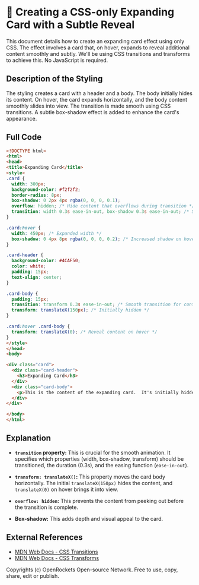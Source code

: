 # 🐞 Creating a CSS-only Expanding Card with a Subtle Reveal


This document details how to create an expanding card effect using only CSS.  The effect involves a card that, on hover, expands to reveal additional content smoothly and subtly.  We'll be using CSS transitions and transforms to achieve this.  No JavaScript is required.


## Description of the Styling

The styling creates a card with a header and a body.  The body initially hides its content. On hover, the card expands horizontally, and the body content smoothly slides into view.  The transition is made smooth using CSS transitions.  A subtle box-shadow effect is added to enhance the card's appearance.


## Full Code

```html
<!DOCTYPE html>
<html>
<head>
<title>Expanding Card</title>
<style>
.card {
  width: 300px;
  background-color: #f2f2f2;
  border-radius: 8px;
  box-shadow: 0 2px 4px rgba(0, 0, 0, 0.1);
  overflow: hidden; /* Hide content that overflows during transition */
  transition: width 0.3s ease-in-out, box-shadow 0.3s ease-in-out; /* Smooth transition */
}

.card:hover {
  width: 450px; /* Expanded width */
  box-shadow: 0 4px 8px rgba(0, 0, 0, 0.2); /* Increased shadow on hover */
}

.card-header {
  background-color: #4CAF50;
  color: white;
  padding: 15px;
  text-align: center;
}

.card-body {
  padding: 15px;
  transition: transform 0.3s ease-in-out; /* Smooth transition for content */
  transform: translateX(150px); /* Initially hidden */
}

.card:hover .card-body {
  transform: translateX(0); /* Reveal content on hover */
}
</style>
</head>
<body>

<div class="card">
  <div class="card-header">
    <h3>Expanding Card</h3>
  </div>
  <div class="card-body">
    <p>This is the content of the expanding card.  It's initially hidden and slides in on hover.  You can add as much content as you like here.</p>
  </div>
</div>

</body>
</html>
```


## Explanation

* **`transition` property:**  This is crucial for the smooth animation.  It specifies which properties (width, box-shadow, transform) should be transitioned, the duration (0.3s), and the easing function (`ease-in-out`).

* **`transform: translateX()`:** This property moves the card body horizontally.  The initial `translateX(150px)` hides the content, and `translateX(0)` on hover brings it into view.

* **`overflow: hidden`:** This prevents the content from peeking out before the transition is complete.

* **Box-shadow:** This adds depth and visual appeal to the card.


## External References

* [MDN Web Docs - CSS Transitions](https://developer.mozilla.org/en-US/docs/Web/CSS/transition)
* [MDN Web Docs - CSS Transforms](https://developer.mozilla.org/en-US/docs/Web/CSS/transform)


Copyrights (c) OpenRockets Open-source Network. Free to use, copy, share, edit or publish.

